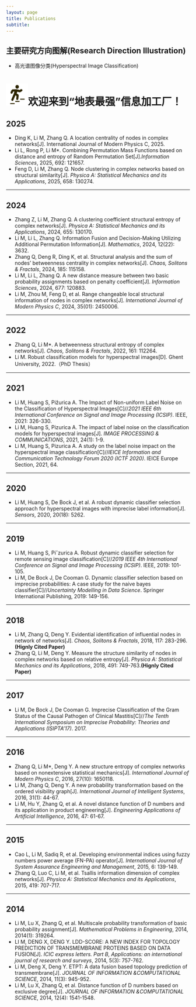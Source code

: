 ```yaml
---
layout: page
title: Publications
subtitle: 
---
```


主要研究方向图解(Research Direction Illustration)
---
- 高光谱图像分类(Hyperspectral Image Classification)

<!DOCTYPE html>
<html>
<head>
<meta charset="utf-8">
<title>简介</title>
</head>
<body>
    <h1><img src="assets/img/career.png" alt="Description of Image" height="60" width="60">欢迎来到“地表最强”信息加工厂！</h1>
</body>
</html>


2025
---
- Ding K, Li M, Zhang Q. A location centrality of nodes in complex networks[J]. International Journal of Modern Physics C, 2025.
- Li L, Rong P, Li M\*. Combining Permutation Mass Functions based on distance and entropy of Random Permutation Set[J].*Information Sciences*, 2025, 692: 121657.
- Feng D, Li M, Zhang Q. Node clustering in complex networks based on structural similarity[J]. *Physica A: Statistical Mechanics and its Applications*, 2025, 658: 130274.

---

2024
---
- Zhang Z, Li M, Zhang Q. A clustering coefficient structural entropy of complex networks[J]. *Physica A: Statistical Mechanics and its Applications*, 2024, 655: 130170.
- Li M, Li L, Zhang Q. Information Fusion and Decision-Making Utilizing Additional Permutation Information[J]. *Mathematics*, 2024, 12(22): 3632.
- Zhang Q, Deng R, Ding K, et al. Structural analysis and the sum of nodes’ betweenness centrality in complex networks[J]. *Chaos, Solitons & Fractals*, 2024, 185: 115158.
- Li M, Li L, Zhang Q. A new distance measure between two basic probability assignments based on penalty coefficient[J]. *Information Sciences*, 2024, 677: 120883.
- Li M, Zhou M, Feng D, et al. Range changeable local structural information of nodes in complex networks[J]. *International Journal of Modern Physics C*, 2024, 35(01): 2450006.


---

2022
---
- Zhang Q, Li M\*. A betweenness structural entropy of complex networks[J]. *Chaos, Solitons & Fractals*, 2022, 161: 112264.
- Li M. Robust classification models for hyperspectral images[D]. Ghent University, 2022.（PhD Thesis）

---

2021
---
- Li M, Huang S, Pižurica A. The Impact of Non-uniform Label Noise on the Classification of Hyperspectral Images[C]//*2021 IEEE 6th International Conference on Signal and Image Processing (ICSIP)*. IEEE, 2021: 326-330.
- Li M, Huang S, Pizurica A. The impact of label noise on the classification models for hyperspectral images[J]. *IMAGE PROCESSING & COMMUNICATIONS*, 2021, 24(1): 1-9.
- Li M, Huang S, Pizurica A. A study on the label noise impact on the hyperspectral image classification[C]//*IEICE Information and Communication Technology Forum 2020 (ICTF 2020)*. IEICE Europe Section, 2021, 64.

---

2020
---
- Li M, Huang S, De Bock J, et al. A robust dynamic classifier selection approach for hyperspectral images with imprecise label information[J]. *Sensors*, 2020, 20(18): 5262.

---

2019
---
- Li M, Huang S, Piˇzurica A. Robust dynamic classifier selection for remote sensing image classification[C]//*2019 IEEE 4th International Conference on Signal and Image Processing (ICSIP)*. IEEE, 2019: 101-105.
- Li M, De Bock J, De Cooman G. Dynamic classifier selection based on imprecise probabilities: A case study for the naive bayes classifier[C]//*Uncertainty Modelling in Data Science*. Springer International Publishing, 2019: 149-156.

---

2018
---
- Li M, Zhang Q, Deng Y. Evidential identification of influential nodes in network of networks[J]. *Chaos, Solitons & Fractals*, 2018, 117: 283-296. **(Hignly Cited Paper)**
- Zhang Q, Li M, Deng Y. Measure the structure similarity of nodes in complex networks based on relative entropy[J]. *Physica A: Statistical Mechanics and its Applications*, 2018, 491: 749-763.**(Hignly Cited Paper)**

---

2017
---
- Li M, De Bock J, De Cooman G. Imprecise Classification of the Gram Status of the Causal Pathogen of Clinical Mastitis[C]//*The Tenth International Symposium on Imprecise Probability: Theories and Applications (ISIPTA’17)*. 2017.

---

2016
---
- Zhang Q, Li M\*, Deng Y. A new structure entropy of complex networks based on nonextensive statistical mechanics[J]. *International Journal of Modern Physics C*, 2016, 27(10): 1650118.
- Li M, Zhang Q, Deng Y. A new probability transformation based on the ordered visibility graph[J]. *International Journal of Intelligent Systems*, 2016, 31(1): 44-67.
- Li M, Hu Y, Zhang Q, et al. A novel distance function of D numbers and its application in product engineering[J]. *Engineering Applications of Artificial Intelligence*, 2016, 47: 61-67.

---

2015
---
- Cao L, Li M, Sadiq R, et al. Developing environmental indices using fuzzy numbers power average (FN-PA) operator[J]. *International Journal of System Assurance Engineering and Management*, 2015, 6: 139-149.
- Zhang Q, Luo C, Li M, et al. Tsallis information dimension of complex networks[J]. *Physica A: Statistical Mechanics and its Applications*, 2015, 419: 707-717.

---

2014
---
- Li M, Lu X, Zhang Q, et al. Multiscale probability transformation of basic probability assignment[J]. *Mathematical Problems in Engineering*, 2014, 2014(1): 319264.
- LI M, DENG X, DENG Y. LDD-SCORE: A NEW INDEX FOR TOPOLOGY PREDICTION OF TRANSMEMBRANE PROTEINS BASED ON DATA FUSION[J]. *ICIC express letters. Part B, Applications: an international journal of research and surveys*, 2014, 5(3): 757-762.
- Li M, Deng X, Deng Y. ETPT: A data fusion based topology prediction of transmembrane[J]. *JOURNAL OF INFORMATION &COMPUTATIONAL SCIENCE*, 2014, 11(3): 945-952.
- Li M, Lu X, Zhang Q, et al. Distance function of D numbers based on exclusive degree[J]. *JOURNAL OF INFORMATION &COMPUTATIONAL SCIENCE*, 2014, 12(4): 1541-1548.

